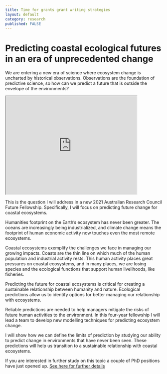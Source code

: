 ```yaml
---
title: Time for grants grant writing strategies
layout: default
category: research
published: FALSE
---
```


# Predicting coastal ecological futures in an era of unprecedented change

We are entering a new era of science where ecosystem change is uncharted by historical observations. Observations are the foundation of predictive science, so how can we predict a future that is outside the envelope of the environments?

<iframe width="420" height="315"
src="https://youtu.be/WHzcdEH12HA">
</iframe>

This is the question I will address in a new 2021 Australian Research Council Future Fellowship. Specifically, I will focus on predicting future change for coastal ecosystems.

Humanities footprint on the Earth’s ecosystem has never been greater. The oceans are increasingly being industrialized, and climate change means the footprint of human economic activity now touches even the most remote ecosystems.

Coastal ecosystems exemplify the challenges we face in managing our growing impacts. Coasts are the thin line on which much of the human population and industrial activity rests. This human activity places great pressures on coastal ecosystems, and in many places, we are losing species and the ecological functions that support human livelihoods, like fisheries.

Predicting the future for coastal ecosystems is critical for creating a sustainable relationship between humanity and nature. Ecological predictions allow us to identify options for better managing our relationship with ecosystems.

Reliable predictions are needed to help managers mitigate the risks of future human activities to the environment.
In this four-year fellowship I will lead a team to develop new modelling techniques for predicting ecosystem change.

I will show how we can define the limits of prediction by studying our ability to predict change in environments that have never been seen. These predictions will help us transition to a sustainable relationship with coastal ecosystems.

If you are interested in further study on this topic a couple of PhD positions have just opened up. [See here for further details](https://www.seascapemodels.org/research/2021/08/01/PhD-projects-available.html) 
